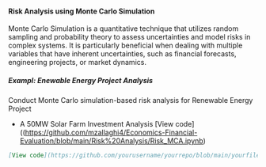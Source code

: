 #### Risk Analysis using Monte Carlo Simulation

Monte Carlo Simulation is a quantitative technique that utilizes random sampling and probability theory to assess uncertainties and model risks in complex systems. It is particularly beneficial when dealing with multiple variables that have inherent uncertainties, such as financial forecasts, engineering projects, or market dynamics.


##### Exampl: Enewable Energy Project Analysis
Conduct Monte Carlo simulation-based risk analysis for Renewable Energy Project 
- A 50MW Solar Farm Investment Analysis
[View code]((https://github.com/mzallaghi4/Economics-Financial-Evaluation/blob/main/Risk%20Analysis/Risk_MCA.ipynb)

```markdown
[View code](https://github.com/yourusername/yourrepo/blob/main/yourfile.py#L10)
